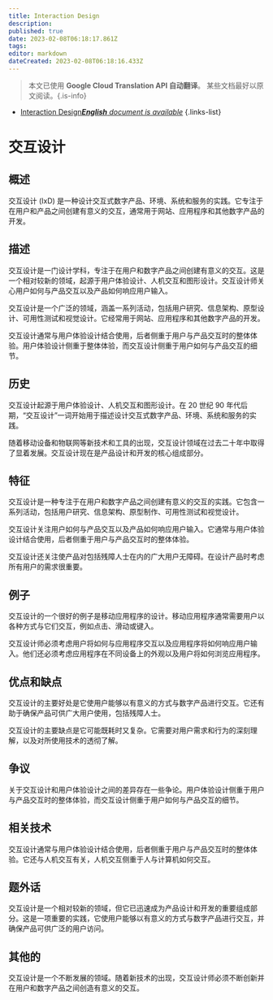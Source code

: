 ```yaml
---
title: Interaction Design
description: 
published: true
date: 2023-02-08T06:18:17.861Z
tags: 
editor: markdown
dateCreated: 2023-02-08T06:18:16.433Z
---
```


> 本文已使用 **Google Cloud Translation API 自动翻译**。
某些文档最好以原文阅读。{.is-info}



- [Interaction Design***English** document is available*](/en/Knowledge-base/Dictionary/interaction-design)
{.links-list}


# 交互设计

## 概述
交互设计 (IxD) 是一种设计交互式数字产品、环境、系统和服务的实践。它专注于在用户和产品之间创建有意义的交互，通常用于网站、应用程序和其他数字产品的开发。

## 描述
交互设计是一门设计学科，专注于在用户和数字产品之间创建有意义的交互。这是一个相对较新的领域，起源于用户体验设计、人机交互和图形设计。交互设计师关心用户如何与产品交互以及产品如何响应用户输入。

交互设计是一个广泛的领域，涵盖一系列活动，包括用户研究、信息架构、原型设计、可用性测试和视觉设计。它经常用于网站、应用程序和其他数字产品的开发。

交互设计通常与用户体验设计结合使用，后者侧重于用户与产品交互时的整体体验。用户体验设计侧重于整体体验，而交互设计侧重于用户如何与产品交互的细节。

## 历史
交互设计起源于用户体验设计、人机交互和图形设计。在 20 世纪 90 年代后期，“交互设计”一词开始用于描述设计交互式数字产品、环境、系统和服务的实践。

随着移动设备和物联网等新技术和工具的出现，交互设计领域在过去二十年中取得了显着发展。交互设计现在是产品设计和开发的核心组成部分。

## 特征
交互设计是一种专注于在用户和数字产品之间创建有意义的交互的实践。它包含一系列活动，包括用户研究、信息架构、原型制作、可用性测试和视觉设计。

交互设计关注用户如何与产品交互以及产品如何响应用户输入。它通常与用户体验设计结合使用，后者侧重于用户与产品交互时的整体体验。

交互设计还关注使产品对包括残障人士在内的广大用户无障碍。在设计产品时考虑所有用户的需求很重要。

## 例子
交互设计的一个很好的例子是移动应用程序的设计。移动应用程序通常需要用户以各种方式与它们交互，例如点击、滑动或键入。

交互设计师必须考虑用户将如何与应用程序交互以及应用程序将如何响应用户输入。他们还必须考虑应用程序在不同设备上的外观以及用户将如何浏览应用程序。

## 优点和缺点
交互设计的主要好处是它使用户能够以有意义的方式与数字产品进行交互。它还有助于确保产品可供广大用户使用，包括残障人士。

交互设计的主要缺点是它可能既耗时又复杂。它需要对用户需求和行为的深刻理解，以及对所使用技术的透彻了解。

## 争议
关于交互设计和用户体验设计之间的差异存在一些争论。用户体验设计侧重于用户与产品交互时的整体体验，而交互设计侧重于用户如何与产品交互的细节。

## 相关技术
交互设计通常与用户体验设计结合使用，后者侧重于用户与产品交互时的整体体验。它还与人机交互有关，人机交互侧重于人与计算机如何交互。

## 题外话
交互设计是一个相对较新的领域，但它已迅速成为产品设计和开发的重要组成部分。这是一项重要的实践，它使用户能够以有意义的方式与数字产品进行交互，并确保产品可供广泛的用户访问。

## 其他的
交互设计是一个不断发展的领域。随着新技术的出现，交互设计师必须不断创新并在用户和数字产品之间创造有意义的交互。
